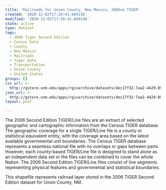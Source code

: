 ```yaml
---
title: 'Railroads for Union County, New Mexico, 2006se TIGER'
created: '2020-12-02T17:20:41.669138'
modified: '2020-12-02T17:20:41.669148'
state: active
type: dataset
tags:
  - 2006 Tiger Second Edition
  - Census Data
  - County
  - New Mexico
  - Railroads
  - Tiger Data
  - Transportation
  - Union County
  - United States
groups: []
csv_url: >-
  http://gstore.unm.edu/apps/rgisarchive/datasets/4ec17f32-7aa2-4429-893f-5222322bcac7/tgr2006se_unio_lkb.derived.csv
json_url: >-
  http://gstore.unm.edu/apps/rgisarchive/datasets/4ec17f32-7aa2-4429-893f-5222322bcac7/tgr2006se_unio_lkb.derived.json
layout: post

---
```

The 2006 Second Edition TIGER/Line files are an extract of selected geographic and cartographic information from the Census TIGER database.  The geographic coverage for a single TIGER/Line file is a county or statistical equivalent entity, with the coverage area based on the latest available governmental unit boundaries. The Census TIGER database represents a seamless national file with no overlaps or gaps between parts.  However, each county-based TIGER/Line file is designed to stand alone as an independent data set or the files can be combined to cover the whole Nation.  The 2006 Second Edition  TIGER/Line files consist of line segments representing physical features and governmental and statistical boundaries.  

This shapefile represents railroad layer stored in the 2006 TIGER Second Edition dataset for Union County, NM.
